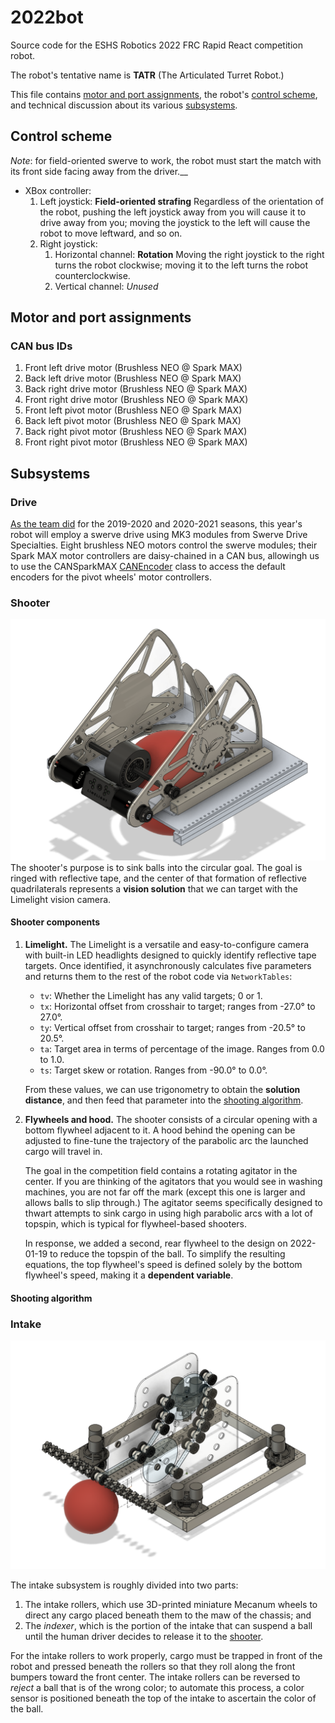 # 2022bot
Source code for the ESHS Robotics 2022 FRC Rapid React competition robot.

The robot's tentative name is **TATR** (The Articulated Turret Robot.)

This file contains [motor and port assignments](#motor-and-port-assignments), the robot's [control scheme](#control-scheme), and technical discussion about its various [subsystems](#subsystems).

## Control scheme ##

_Note_: for field-oriented swerve to work, the robot must start the match with
its front side facing away from the driver.__

- XBox controller:
  1. Left joystick: **Field-oriented strafing**
      Regardless of the orientation of the robot, pushing the left joystick
      away from you will cause it to drive away from you; moving the joystick
      to the left will cause the robot to move leftward, and so on.
  2. Right joystick:
     1. Horizontal channel: **Rotation**
         Moving the right joystick to the right turns the robot clockwise;
         moving it to the left turns the robot counterclockwise.
     2. Vertical channel: _Unused_

## Motor and port assignments ##

### CAN bus IDs ###

1. Front left drive motor (Brushless NEO @ Spark MAX)
1. Back left drive motor (Brushless NEO @ Spark MAX)
1. Back right drive motor (Brushless NEO @ Spark MAX)
1. Front right drive motor (Brushless NEO @ Spark MAX)
1. Front left pivot motor (Brushless NEO @ Spark MAX)
1. Back left pivot motor (Brushless NEO @ Spark MAX)
1. Back right pivot motor (Brushless NEO @ Spark MAX)
1. Front right pivot motor (Brushless NEO @ Spark MAX)

## Subsystems ##
### Drive ###
[As the team
did](https://github.com/eshsrobotics/2020bot/blob/master/src/main/java/frc/robot/subsystems/NewWheelDriveSubsystem.java)
for the 2019-2020 and 2020-2021 seasons, this year's robot will employ a
swerve drive using MK3 modules from Swerve Drive Specialties.  Eight brushless
NEO motors control the swerve modules; their Spark MAX motor controllers are
daisy-chained in a CAN bus, allowingh us to use the CANSparkMAX [CANEncoder](https://codedocs.revrobotics.com/java/com/revrobotics/canencoder)
class to access the default encoders for the pivot wheels' motor controllers.

### Shooter ###
![Shooter subsystem, without hood motors or upper flywheel](docs/2022-01-17-frc-shooter.png)
The shooter's purpose is to sink balls into the circular goal.  The goal is
ringed with reflective tape, and the center of that formation of reflective
quadrilaterals represents a **vision solution** that we can target with the
Limelight vision camera.

#### Shooter components ####

1. **Limelight.**  The Limelight is a versatile and easy-to-configure camera
   with built-in LED headlights designed to quickly identify reflective tape
   targets.  Once identified, it asynchronously calculates five parameters and
   returns them to the rest of the robot code via `NetworkTables`:
    - `tv`: Whether the Limelight has any valid targets; 0 or 1.
    - `tx`: Horizontal offset from crosshair to target; ranges from -27.0° to
      27.0°.
    - `ty`: Vertical offset from crosshair to target; ranges from -20.5° to
      20.5°.
    - `ta`: Target area in terms of percentage of the image.  Ranges from 0.0
      to 1.0.
    - `ts`: Target skew or rotation.  Ranges from -90.0° to 0.0°.

    From these values, we can use trigonometry to obtain the **solution
    distance**, and then feed that parameter into the [shooting
    algorithm](#shooting-algorithm).
2. **Flywheels and hood.** The shooter consists of a circular opening with a
   bottom flywheel adjacent to it.  A hood behind the opening can be adjusted
   to fine-tune the trajectory of the parabolic arc the launched cargo will
   travel in.

   The goal in the competition field contains a rotating agitator in the
   center.  If you are thinking of the agitators that you would see in washing
   machines, you are not far off the mark (except this one is larger and
   allows balls to slip through.)  The agitator seems specifically designed to
   thwart attempts to sink cargo in using high parabolic arcs with a lot of
   topspin, which is typical for flywheel-based shooters.

   In response, we added a second, rear flywheel to the design on 2022-01-19
   to reduce the topspin of the ball.  To simplify the resulting equations,
   the top flywheel's speed is defined solely by the bottom flywheel's speed,
   making it a **dependent variable**.

#### Shooting algorithm ####

### Intake ###
![Drive and intake subsystems, including roller positions but without intake motors](docs/2022-01-17-frc-chassis.png)

The intake subsystem is roughly divided into two parts:

1. The intake rollers, which use 3D-printed miniature Mecanum wheels to
direct any cargo placed beneath them to the maw of the chassis; and
2. The *indexer*, which is the portion of the intake that can suspend a ball
   until the human driver decides to release it to the [shooter](#shooter).

For the intake rollers to work properly, cargo must be trapped in front of the
robot and pressed beneath the rollers so that they roll along the front
bumpers toward the front center.  The intake rollers can be reversed to
*reject* a ball that is of the wrong color; to automate this process, a color
sensor is positioned beneath the top of the intake to ascertain the color of
the ball.
